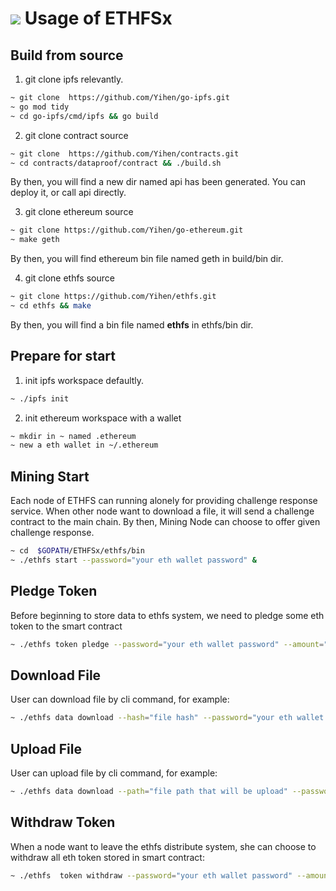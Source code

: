 # ![](https://img.shields.io/badge/status-wip-orange.svg?style=flat-square) Usage of ETHFSx

## Build from source
1. git clone ipfs relevantly.
```bash
~ git clone  https://github.com/Yihen/go-ipfs.git 
~ go mod tidy
~ cd go-ipfs/cmd/ipfs && go build
```

2. git clone contract source
```bash
~ git clone  https://github.com/Yihen/contracts.git
~ cd contracts/dataproof/contract && ./build.sh
```
By then, you will find a new dir named api has been generated. You can deploy it, or call api directly.

3. git clone ethereum source
```bash
~ git clone https://github.com/Yihen/go-ethereum.git
~ make geth
```
By then, you will find ethereum bin file named geth in build/bin dir.

4. git clone ethfs source
```bash
~ git clone https://github.com/Yihen/ethfs.git
~ cd ethfs && make
```
By then, you will find a bin file named __ethfs__ in ethfs/bin dir.

## Prepare for start
1. init ipfs workspace defaultly.
```bash
~ ./ipfs init
```
2. init ethereum workspace with a wallet
```bash
~ mkdir in ~ named .ethereum
~ new a eth wallet in ~/.ethereum
```

## Mining Start
Each node of ETHFS can running alonely for providing challenge response service. When other node want to download a file, it will send a challenge contract to the main chain. 
By then, Mining Node can choose to offer given challenge response.
```bash
~ cd  $GOPATH/ETHFSx/ethfs/bin
~ ./ethfs start --password="your eth wallet password" &
```

## Pledge Token
Before beginning to store data to ethfs system, we need to pledge some eth token to the smart contract
```bash
~ ./ethfs token pledge --password="your eth wallet password" --amount="amount you want to pledge to main chain" --address="your eth address"
```
## Download File
User can download file by cli command, for example:
```bash
~ ./ethfs data download --hash="file hash" --password="your eth wallet password"
```
## Upload File
User can upload file by cli command, for example:
```bash
~ ./ethfs data download --path="file path that will be upload" --password="your eth wallet password" --copynum="how many copy will be store" --amount="how manys token you will pledge for this file"
```

## Withdraw Token
When a node want to leave the ethfs distribute system, she can choose to withdraw all eth token stored in smart contract:
```bash
~ ./ethfs  token withdraw --password="your eth wallet password" --amount="how many you want to withdraw, default is all"
```
